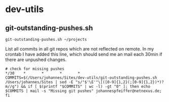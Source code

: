 # dev-utils

## git-outstanding-pushes.sh

```
git-outstanding-pushes.sh ~/projects
```

List all commits in all git repos which are not reflected on remote. In my crontab I have added this line, which should send me an mail each 30min if there are unpushed changes.


```
# check for missing pushes
*/30    *       *       *       *       COMMITS=$(/Users/johannes/Sites/dev-utils/git-outstanding-pushes.sh /Users/johannes/Sites | sed -E "s/"$'\E'"\[([0-9]{1,2}(;[0-9]{1,2})*)?m//g") && if [ $(printf "$COMMITS" | wc -l) -gt "0" ]; then echo $COMMITS | mail -s "Missing git pushes" johannespfeiffer@netnexus.de; fi
```
